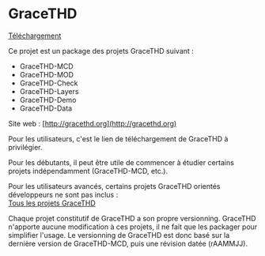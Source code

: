 # GraceTHD

[Téléchargement](https://github.com/GraceTHD-community/GraceTHD/zipball/master)

Ce projet est un package des projets GraceTHD suivant : 
* GraceTHD-MCD
* GraceTHD-MOD
* GraceTHD-Check
* GraceTHD-Layers
* GraceTHD-Demo
* GraceTHD-Data

Site web : [http://gracethd.org](http://gracethd.org)

Pour les utilisateurs, c'est le lien de téléchargement de GraceTHD à privilégier. 

Pour les débutants, il peut être utile de commencer à étudier certains projets indépendamment (GraceTHD-MCD, etc.). 

Pour les utilisateurs avancés, certains projets GraceTHD orientés développeurs ne sont pas inclus :  
[Tous les projets GraceTHD](https://github.com/GraceTHD-community)

Chaque projet constitutif de GraceTHD a son propre versionning. GraceTHD n'apporte aucune modification à ces projets, il ne fait que les packager pour simplifier l'usage. Le versionning de GraceTHD est donc basé sur la dernière version de GraceTHD-MCD, puis une révision datée (rAAMMJJ). 
